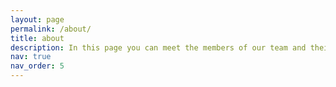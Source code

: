```yaml
---
layout: page
permalink: /about/
title: about
description: In this page you can meet the members of our team and their background.
nav: true
nav_order: 5
---
```


